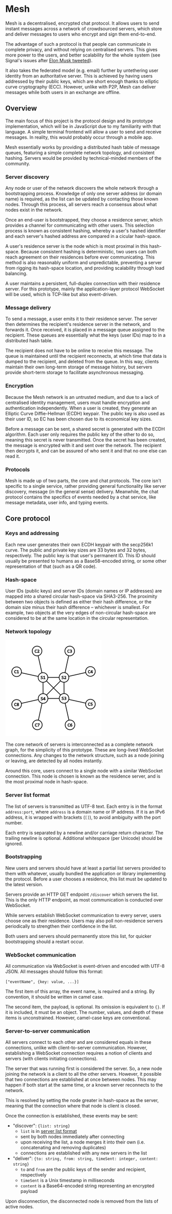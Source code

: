 # Mesh

Mesh is a decentralised, encrypted chat protocol. It allows users to send instant messages across a network of crowdsourced servers, which store and deliver messages to users who encrypt and sign them end-to-end.

The advantage of such a protocol is that people can communicate in complete privacy, and without relying on centralised servers. This gives more power to the users, and better scalability for the whole system (see Signal's issues after [Elon Musk tweeted](https://twitter.com/elonmusk/status/1347165127036977153)).

It also takes the federated model (e.g. email) further by untethering user identity from an authoritative server. This is achieved by having users addressed by their public keys, which are short enough thanks to elliptic curve cryptography (ECC). However, unlike with P2P, Mesh can deliver messages while both users in an exchange are offline.

## Overview

The main focus of this project is the protocol design and its prototype implementation, which will be in JavaScript due to my familiarity with that language. A simple terminal frontend will allow a user to send and receive messages. In reality, this would probably occur through a mobile app.

Mesh essentially works by providing a distributed hash table of message queues, featuring a simple complete network topology, and consistent hashing. Servers would be provided by technical-minded members of the community.

### Server discovery

Any node or user of the network discovers the whole network through a bootstrapping process. Knowledge of only one server address (or domain name) is required, as the list can be updated by contacting those known nodes. Through this process, all servers reach a consensus about what nodes exist in the network.

Once an end-user is bootstrapped, they choose a residence server, which provides a channel for communicating with other users. This selection process is known as consistent hashing, whereby a user's hashed identifier and each server's hashed address are compared in a cicular hash-space.

A user's residence server is the node which is most proximal in this hash-space. Because consistent hashing is deterministic, two users can both reach agreement on their residences before ever communicating. This method is also reasonably uniform and unpredictable, preventing a server from rigging its hash-space location, and providing scalability through load balancing.

A user maintains a persistent, full-duplex connection with their residence server. For this prototype, mainly the application-layer protocol WebSocket will be used, which is TCP-like but also event-driven.

### Message delivery

To send a message, a user emits it to their residence server. The server then determines the recipient's residence server in the network, and forwards it. Once received, it is placed in a message queue assigned to the recipient. These queues are essentially what the keys (user IDs) map to in a distributed hash table.

The recipient does not have to be online to receive this message. The queue is maintained until the recipient reconnects, at which time that data is dumped to the recipient, and deleted from the queue. In this way, clients maintain their own long-term storage of message history, but servers provide short-term storage to facilitate asynchronous messaging.

### Encryption

Because the Mesh network is an untrusted medium, and due to a lack of centralised identity management, users must handle encryption and authentication independently. When a user is created, they generate an Elliptic Curve Diffie-Hellman (ECDH) keypair. The public key is also used as their user ID, so EC has been chosen due to its economical key sizes.

Before a message can be sent, a shared secret is generated with the ECDH algorithm. Each user only requires the public key of the other to do so, meaning this secret is never transmitted. Once the secret has been created, the message is encrypted with it and sent over the network. The recipient then decrypts it, and can be assured of who sent it and that no one else can read it.

### Protocols

Mesh is made up of two parts, the core and chat protocols. The core isn't specific to a single service, rather providing general functionality like server discovery, message (in the general sense) delivery. Meanwhile, the chat protocol contains the specifics of events needed by a chat service, like message metadata, user info, and typing events.

## Core protocol

### Keys and addressing

Each new user generates their own ECDH keypair with the secp256k1 curve. The public and private key sizes are 33 bytes and 32 bytes, respectively. The public key is that user's permanent ID. This ID should usually be presented to humans as a Base58-encoded string, or some other representation of that (such as a QR code).

### Hash-space

User IDs (public keys) and server IDs (domain names or IP addresses) are mapped into a shared circular hash-space via SHA3-256. The proximity between two objects is defined as either their hash difference, or the domain size minus their hash difference – whichever is smallest. For example, two objects at the very edges of non-circular hash-space are considered to be at the same location in the circular representation.

### Network topology

![Network topology](topology.png)

The core network of servers is interconnected as a complete network graph, for the simplicity of this prototype. These are long-lived WebSocket connections. Any changes to the network structure, such as a node joining or leaving, are detected by all nodes instantly.

Around this core, users connect to a single node with a similar WebSocket connection. This node is chosen is known as the residence server, and is the most proximal node in hash-space.

### Server list format

The list of servers is transmitted as UTF-8 text. Each entry is in the format `address:port`, where `address` is a domain name or IP address. If it is an IPv6 address, it is wrapped with brackets (`[]`), to avoid ambiguity with the port number.

Each entry is separated by a newline and/or carriage return character. The trailing newline is optional. Additional whitespace (per Unicode) should be ignored.

### Bootstrapping

New users and servers should have at least a partial list servers provided to them with whatever, usually bundled the application or library implementing the protocol. Before a user chooses a residence, this list must be updated to the latest version.

Servers provide an HTTP GET endpoint `/discover` which servers the list. This is the only HTTP endpoint, as most communication is conducted over WebSocket.

While servers establish WebSocket communication to every server, users choose one as their residence. Users may also poll non-residence servers periodically to strengthen their confidence in the list.

Both users and servers should permanently store this list, for quicker bootstrapping should a restart occur.

### WebSocket communication

All communication via WebSocket is event-driven and encoded with UTF-8 JSON. All messages should follow this format:

`["eventName", {key: value, ...}]`

The first item of this array, the event name, is required and a string. By convention, it should be written in camel case.

The second item, the payload, is optional. Its omission is equivalent to `{}`. If it is included, it must be an object. The number, values, and depth of these items is unconstrained. However, camel-case keys are conventional.

### Server-to-server communication

All servers connect to each other and are considered equals in these connections, unlike with client-to-server communication. However, establishing a WebSocket connection requires a notion of clients and servers (with clients initiating connections).

The server that was running first is considered the server. So, a new node joining the network is a client to all the other servers. However, it possible that two connections are established at once between nodes. This may happen if both start at the same time, or a known server reconnects to the network.

This is resolved by setting the node greater in hash-space as the server, meaning that the connection where that node is client is closed.

Once the connection is established, these events may be sent:

- "discover": `{list: string}`
  - `list` is in [server list format](#server-list-format)
  - sent by both nodes immediately after connecting
  - upon receiving the list, a node merges it into their own (i.e. concatenating and removing duplicates)
  - connections are established with any new servers in the list
- "deliver": `{to: string, from: string, timeSent: integer, content: string}`
  - `to` and `from` are the public keys of the sender and recipient, respectively
  - `timeSent` is a Unix timestamp in milliseconds
  - `content` is a Base64-encoded string representing an encrypted payload


Upon disconnection, the disconnected node is removed from the lists of active nodes.

